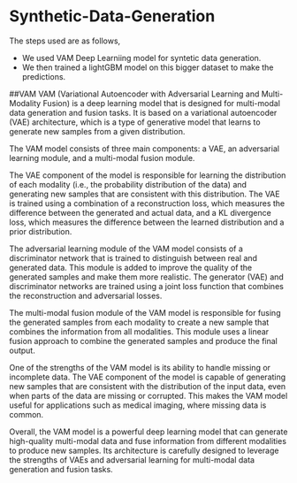 # Synthetic-Data-Generation

The steps used are as follows,
- We used VAM Deep Learniing model for syntetic data generation.
- We then trained a lightGBM model on this bigger dataset to make the predictions.

##VAM
VAM (Variational Autoencoder with Adversarial Learning and Multi-Modality Fusion) is a deep learning model that is designed for multi-modal data generation and fusion tasks. It is based on a variational autoencoder (VAE) architecture, which is a type of generative model that learns to generate new samples from a given distribution.

The VAM model consists of three main components: a VAE, an adversarial learning module, and a multi-modal fusion module.

The VAE component of the model is responsible for learning the distribution of each modality (i.e., the probability distribution of the data) and generating new samples that are consistent with this distribution. The VAE is trained using a combination of a reconstruction loss, which measures the difference between the generated and actual data, and a KL divergence loss, which measures the difference between the learned distribution and a prior distribution.

The adversarial learning module of the VAM model consists of a discriminator network that is trained to distinguish between real and generated data. This module is added to improve the quality of the generated samples and make them more realistic. The generator (VAE) and discriminator networks are trained using a joint loss function that combines the reconstruction and adversarial losses.

The multi-modal fusion module of the VAM model is responsible for fusing the generated samples from each modality to create a new sample that combines the information from all modalities. This module uses a linear fusion approach to combine the generated samples and produce the final output.

One of the strengths of the VAM model is its ability to handle missing or incomplete data. The VAE component of the model is capable of generating new samples that are consistent with the distribution of the input data, even when parts of the data are missing or corrupted. This makes the VAM model useful for applications such as medical imaging, where missing data is common.

Overall, the VAM model is a powerful deep learning model that can generate high-quality multi-modal data and fuse information from different modalities to produce new samples. Its architecture is carefully designed to leverage the strengths of VAEs and adversarial learning for multi-modal data generation and fusion tasks.

